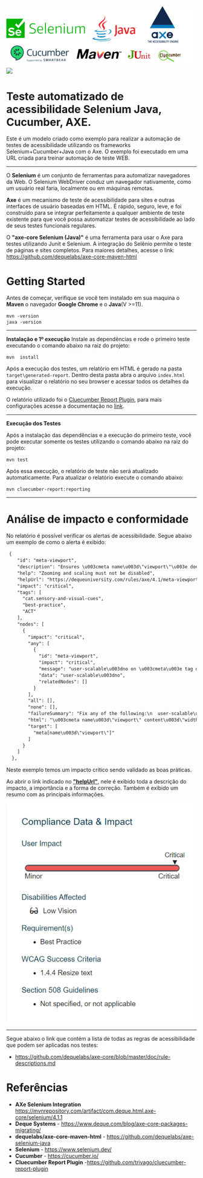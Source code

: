 ![Logo](imgs/AxeJavaLogo.png)
<img src="https://img.shields.io/badge/java-%23ED8B00.svg?&style=for-the-badge&logo=java&logoColor=white"/>
# Teste automatizado de acessibilidade Selenium Java, Cucumber, AXE.

Este é um modelo criado como exemplo para realizar a automação de testes de acessibilidade utilizando os frameworks Selenium+Cucumber+Java com o Axe.
O exemplo foi executado em uma URL criada para treinar automação de teste WEB.

___

O **Selenium** é um conjunto de ferramentas para automatizar navegadores da Web.
O Selenium WebDriver conduz um navegador nativamente, como um usuário real faria, localmente ou em máquinas remotas.

**Axe** é um mecanismo de teste de acessibilidade para sites e outras interfaces de usuário baseadas em HTML. É rápido, seguro, leve, e foi construído para se integrar perfeitamente a qualquer ambiente de teste existente para que você possa automatizar testes de acessibilidade ao lado de seus testes funcionais regulares.

O **"axe-core Selenium (Java)"** é uma ferramenta para usar o Axe para testes utilizando Junit e Selenium.
A integração do Selênio permite o teste de páginas e sites completos.
Para maiores detalhes, acesse o link: https://github.com/dequelabs/axe-core-maven-html

#
# Getting Started

Antes de começar, verifique se você tem instalado em sua maquina o **Maven** o navegador **Google Chrome** e o **Java**(V >=11).
```console
mvn -version
java -version
```

___
**Instalação e 1º execução**
Instale as dependências e rode o primeiro teste executando o comando abaixo na raiz do projeto:
```console
mvn  install
```
Após a execução dos testes, um relatório em HTML é gerado na pasta `target\generated-report`. Dentro desta pasta abra o arquivo `index.html` para visualizar o relatório no seu browser e acessar todos os detalhes da execução. 




O relatório utilizado foi o [Cluecumber Report Plugin](https://github.com/trivago/cluecumber-report-plugin), para mais configurações acesse a documentação no [link](https://github.com/trivago/cluecumber-report-plugin).

___

**Execução dos Testes**

Após a instalação das dependências e a execução do primeiro teste, você pode executar somente os testes utilizando o comando abaixo na raiz do projeto:

```console
mvn test
```

Após essa execução, o relatório de teste não será atualizado automaticamente. Para atualizar o relatório execute o comando abaixo:

```console
mvn cluecumber-report:reporting
```
___


# Análise de impacto e conformidade
No relatório é possível verificar os alertas de acessibilidade.
Segue abaixo um exemplo de como o alerta é exibido:

```txt
 {
    "id": "meta-viewport",
    "description": "Ensures \u003cmeta name\u003d\"viewport\"\u003e does not disable text scaling and zooming",
    "help": "Zooming and scaling must not be disabled",
    "helpUrl": "https://dequeuniversity.com/rules/axe/4.1/meta-viewport?application\u003daxeAPI",
    "impact": "critical",
    "tags": [
      "cat.sensory-and-visual-cues",
      "best-practice",
      "ACT"
    ],
    "nodes": [
      {
        "impact": "critical",
        "any": [
          {
            "id": "meta-viewport",
            "impact": "critical",
            "message": "user-scalable\u003dno on \u003cmeta\u003e tag disables zooming on mobile devices",
            "data": "user-scalable\u003dno",
            "relatedNodes": []
          }
        ],
        "all": [],
        "none": [],
        "failureSummary": "Fix any of the following:\n  user-scalable\u003dno on \u003cmeta\u003e tag disables zooming on mobile devices",
        "html": "\u003cmeta name\u003d\"viewport\" content\u003d\"width\u003ddevice-width, initial-scale\u003d1.0, maximum-scale\u003d1.0, user-scalable\u003dno\"\u003e",
        "target": [
          "meta[name\u003d\"viewport\"]"
        ]
      }
    ]
  },
```
Neste exemplo temos um impacto crítico sendo validado as boas práticas.

Ao abrir o link indicado no [**"helpUrl"**](https://dequeuniversity.com/rules/axe/4.1/meta-viewport?application\u003daxeAPI), nele é exibido toda a descrição do impacto, a importância e a forma de correção.
Também é exibido um resumo com as principais informações.

![resumoImpacto](imgs/impacto.png)



----
Segue abaixo o link que contém a lista de todas as regras de acessibilidade que podem ser aplicadas nos testes:
- https://github.com/dequelabs/axe-core/blob/master/doc/rule-descriptions.md



# Referências



- **AXe Selenium Integration** https://mvnrepository.com/artifact/com.deque.html.axe-core/selenium/4.1.1
- **Deque Systems** - https://www.deque.com/blog/axe-core-packages-migrating/
- **dequelabs/axe-core-maven-html** - https://github.com/dequelabs/axe-selenium-java
- **Selenium** - https://www.selenium.dev/
- **Cucumber** - https://cucumber.io/
- **Cluecumber Report Plugin** -https://github.com/trivago/cluecumber-report-plugin
